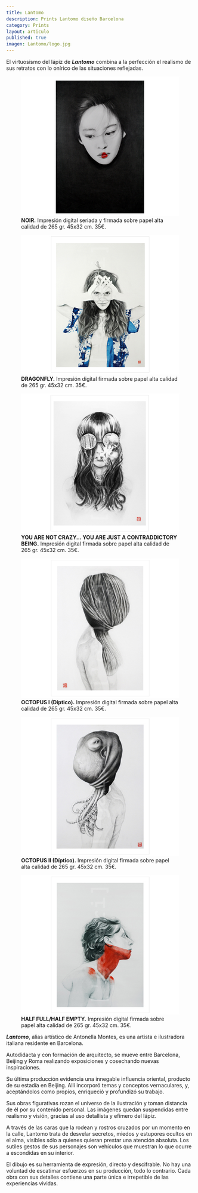 ```yaml
---
title: Lantomo
description: Prints Lantomo diseño Barcelona
category: Prints
layout: articulo
published: true
imagen: Lantomo/logo.jpg
---
```


El virtuosismo del lápiz de <b>*Lantomo*</b> combina a la perfección el realismo de sus retratos con lo onírico de las situaciones reflejadas.

<div class="figure-group">

<figure>
	<a href="/images/Lantomo/NOIR.jpg"><img src="/images/Lantomo/NOIR.jpg" alt="Print Lantomo Noir diseño Barcelona"></a>
	<figcaption><b>NOIR.</b>
        Impresión digital seriada y firmada sobre papel alta calidad de 265 gr. 45x32 cm. 35€.</figcaption>
</figure>

<figure>
	<a href="/images/Lantomo/DRAGONFLY-RED.jpg"><img src="/images/Lantomo/DRAGONFLY-RED.jpg" alt="Print Lantomo Dragonfly diseño Barcelona"></a>
	<figcaption><b>DRAGONFLY.</b>
        Impresión digital firmada sobre papel alta calidad de 265 gr. 45x32 cm. 35€.</figcaption>
</figure>

<figure>
	<a href="/images/Lantomo/YOU ARE CRAZY.jpg"><img src="/images/Lantomo/YOU ARE CRAZY.jpg" alt="Print Lantomo You are not... diseño Barcelona"></a>
	<figcaption><b>YOU ARE NOT CRAZY... YOU ARE JUST A CONTRADDICTORY BEING.</b> 
    Impresión digital firmada sobre papel alta calidad de 265 gr. 45x32 cm. 35€.</figcaption>
</figure>
</div>

<div class="figure-group">
<figure>
	<a href="/images/Lantomo/OCTOPUS-PART-I-RED.jpg"><img src="/images/Lantomo/OCTOPUS-PART-I-RED.jpg" alt="Print Lantomo Octopus I diseño Barcelona"></a>
	<figcaption><b>OCTOPUS I (Díptico).</b> 
    Impresión digital firmada sobre papel alta calidad de 265 gr. 45x32 cm. 35€.</figcaption>
</figure>

<figure>
	<a href="/images/Lantomo/OCTOPUS-PART-II-RED.jpg"><img src="/images/Lantomo/OCTOPUS-PART-II-RED.jpg" alt="Print Lantomo Octopus II diseño Barcelona"></a>
	<figcaption><b>OCTOPUS II (Díptico).</b> 
        Impresión digital firmada sobre papel alta calidad de 265 gr. 45x32 cm. 35€.</figcaption>
</figure>

<figure>
	<a href="/images/Lantomo/HalfFullHalfEmpty.jpg"><img src="/images/Lantomo/HalfFullHalfEmpty.jpg" alt="Print Lantomo Half Full diseño Barcelona"></a>
	<figcaption><b>HALF FULL/HALF EMPTY.</b>
    Impresión digital firmada sobre papel alta calidad de 265 gr. 45x32 cm. 35€.</figcaption>
</figure>
</div>

<b>*Lantomo*</b>, alias artístico de Antonella Montes, es una artista e ilustradora italiana residente en Barcelona.

Autodidacta y con formación de arquitecto, se mueve entre Barcelona, Beijing y Roma realizando exposiciones y 
cosechando nuevas inspiraciones.

Su última producción evidencia una innegable influencia oriental, producto de su estadía en Beijing. Allí incorporó 
temas y conceptos vernaculares, y, aceptándolos como propios, enriqueció y profundizó su trabajo.

Sus obras figurativas rozan el universo de la ilustración y toman distancia de él por su contenido personal. Las 
imágenes quedan suspendidas entre realismo y visión, gracias al uso detallista y efímero del lápiz.

A través de las caras que la rodean y rostros cruzados por un momento en la calle, Lantomo trata de desvelar secretos, 
miedos y estupores ocultos en el alma, visibles sólo a quienes quieran prestar una atención absoluta. Los sutiles 
gestos de sus personajes son vehículos que muestran lo que ocurre a escondidas en su interior. 

El dibujo es su herramienta de expresión, directo y descifrable. No hay una voluntad de escatimar esfuerzos en su 
producción, todo lo contrario. Cada obra con sus detalles contiene una parte única e irrepetible de las experiencias 
vividas.
